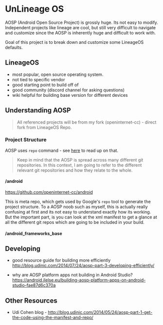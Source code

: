 # UnLineage OS

AOSP (Android Open Source Project) is grossly huge. Its not easy to modify. Independent projects like lineage are cool, but still very difficult to navigate and customize since the AOSP is inherently huge and difficult to work with. 

Goal of this project is to break down and customize some LineageOS defaults. 

## LineageOS

- most popular, open source operating system.
- not tied to specific vendor
- good starting point to build off of
- good community (discord channel for asking questions)
- wiki helpful for building base version for different devices

## Understanding AOSP

> All referenced projects will be from my fork (openinternet-cc) - direct fork from LineageOS Repo. 

### Project Structure

AOSP uses `repo` command - see [here](https://source.android.com/setup/develop/repo) to read up on that. 

> Keep in mind that the AOSP is spread across many different git repositories. In this context, I am going to refer to the different relevant git repositories and how they relate to the whole. 


#### /android

https://github.com/openinternet-cc/android

This is meta repo, which gets used by Google's `repo` tool to generate the project structure. To a AOSP noob such as myself, this is actually really confusing at first and its not easy to understand exactly how its working. But the important part, is you can look at the xml manifest to get a glance at all the different git repos which are going to be included in your build. 

#### /android_frameworks_base

#### 

## Developing

- good resource guide for building more efficiently
http://blog.udinic.com/2014/07/24/aosp-part-3-developing-efficiently/ 

- why are AOSP platform apps not building in Android Studio? 
https://android.jlelse.eu/building-aosp-platform-apps-on-android-studio-fae87d6c370a


## Other Resources

- Udi Cohen blog - http://blog.udinic.com/2014/05/24/aosp-part-1-get-the-code-using-the-manifest-and-repo/



